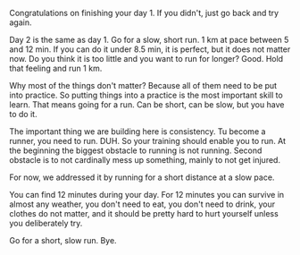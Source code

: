 Congratulations on finishing your day 1. If you didn't, just go back and try again.

Day 2 is the same as day 1. Go for a slow, short run. 1 km at pace between 5 and 12 min. If you can do it under 8.5 min, it is perfect, but it does not matter now. Do you think it is too little and you want to run for longer? Good. Hold that feeling and run 1 km.

Why most of the things don't matter? Because all of them need to be put into practice. So putting things into a practice is the most important skill to learn. That means going for a run. Can be short, can be slow, but you have to do it. 

The important thing we are building here is consistency. Tu become a runner, you need to run. DUH. So your training should enable you to run. 
At the beginning the biggest obstacle to running is not running. Second obstacle is to not cardinally mess up something, mainly to not get  injured.

For now, we addressed it by running for a short distance at a slow pace. 

You can find 12 minutes during your day. For 12 minutes you can survive in almost any weather, you don't need to eat, you don't need to drink, your clothes do not matter, and it should be pretty hard to hurt yourself unless you deliberately try.

Go for a short, slow run.
Bye. 
